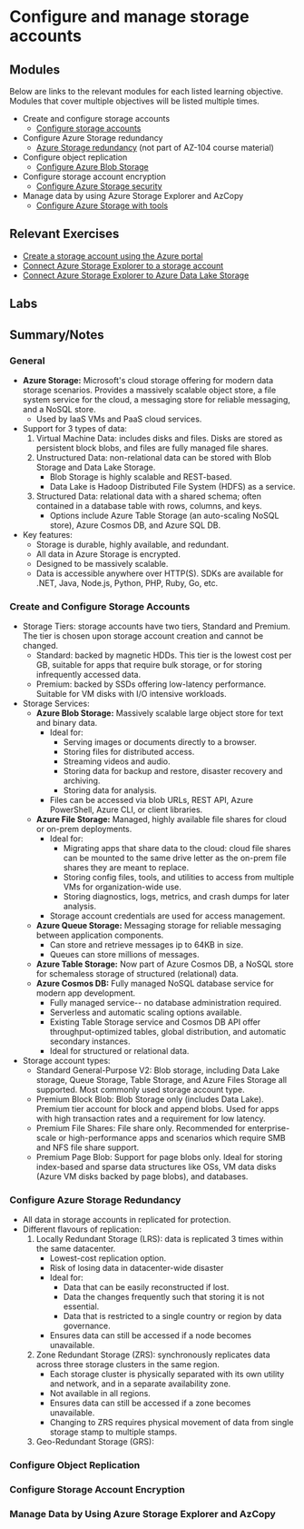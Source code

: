 # Configure and manage storage accounts

## Modules

Below are links to the relevant modules for each listed learning objective. Modules that cover multiple objectives will be listed multiple times.

- Create and configure storage accounts
  - [Configure storage accounts](https://learn.microsoft.com/en-us/training/modules/configure-storage-accounts/)
- Configure Azure Storage redundancy
  - [Azure Storage redundancy](https://learn.microsoft.com/en-us/azure/storage/common/storage-redundancy) (not part of AZ-104 course material)
- Configure object replication
  - [Configure Azure Blob Storage](https://learn.microsoft.com/en-us/training/modules/configure-blob-storage/)
- Configure storage account encryption
  - [Configure Azure Storage security](https://learn.microsoft.com/en-us/training/modules/configure-storage-security/)
- Manage data by using Azure Storage Explorer and AzCopy
  - [Configure Azure Storage with tools](https://learn.microsoft.com/en-us/training/modules/configure-storage-tools/)

## Relevant Exercises

- [Create a storage account using the Azure portal](https://learn.microsoft.com/en-us/training/modules/create-azure-storage-account/5-exercise-create-a-storage-account)
- [Connect Azure Storage Explorer to a storage account](https://learn.microsoft.com/en-us/training/modules/upload-download-and-manage-data-with-azure-storage-explorer/3-exercise-connect-storage-account)
- [Connect Azure Storage Explorer to Azure Data Lake Storage](https://learn.microsoft.com/en-us/training/modules/upload-download-and-manage-data-with-azure-storage-explorer/3-exercise-connect-storage-account)

## Labs

## Summary/Notes

### General

- **Azure Storage:** Microsoft's cloud storage offering for modern data storage scenarios. Provides a massively scalable object store, a file system service for the cloud, a messaging store for reliable messaging, and a NoSQL store.
  - Used by IaaS VMs and PaaS cloud services.
- Support for 3 types of data:
  1. Virtual Machine Data: includes disks and files. Disks are stored as persistent block blobs, and files are fully managed file shares.
  2. Unstructured Data: non-relational data can be stored with Blob Storage and Data Lake Storage.
     - Blob Storage is highly scalable and REST-based.
     - Data Lake is Hadoop Distributed File System (HDFS) as a service.
  3. Structured Data: relational data with a shared schema; often contained in a database table with rows, columns, and keys.
     - Options include Azure Table Storage (an auto-scaling NoSQL store), Azure Cosmos DB, and Azure SQL DB.
- Key features:
  - Storage is durable, highly available, and redundant.
  - All data in Azure Storage is encrypted.
  - Designed to be massively scalable.
  - Data is accessible anywhere over HTTP(S). SDKs are available for .NET, Java, Node.js, Python, PHP, Ruby, Go, etc.

### Create and Configure Storage Accounts

- Storage Tiers: storage accounts have two tiers, Standard and Premium. The tier is chosen upon storage account creation and cannot be changed.
  - Standard: backed by magnetic HDDs. This tier is the lowest cost per GB, suitable for apps that require bulk storage, or for storing infrequently accessed data.
  - Premium: backed by SSDs offering low-latency performance. Suitable for VM disks with I/O intensive workloads.
- Storage Services:
  - **Azure Blob Storage:** Massively scalable large object store for text and binary data.
    - Ideal for:
      - Serving images or documents directly to a browser.
      - Storing files for distributed access.
      - Streaming videos and audio.
      - Storing data for backup and restore, disaster recovery and archiving.
      - Storing data for analysis.
    - Files can be accessed via blob URLs, REST API, Azure PowerShell, Azure CLI, or client libraries.
  - **Azure File Storage:** Managed, highly available file shares for cloud or on-prem deployments.
    - Ideal for:
      - Migrating apps that share data to the cloud: cloud file shares can be mounted to the same drive letter as the on-prem file shares they are meant to replace.
      - Storing config files, tools, and utilities to access from multiple VMs for organization-wide use.
      - Storing diagnostics, logs, metrics, and crash dumps for later analysis.
    - Storage account credentials are used for access management.
  - **Azure Queue Storage:** Messaging storage for reliable messaging between application components.
    - Can store and retrieve messages ip to 64KB in size.
    - Queues can store millions of messages.
  - **Azure Table Storage:** Now part of Azure Cosmos DB, a NoSQL store for schemaless storage of structured (relational) data.
  - **Azure Cosmos DB:** Fully managed NoSQL database service for modern app development.
    - Fully managed service-- no database administration required.
    - Serverless and automatic scaling options available.
    - Existing Table Storage service and Cosmos DB API offer throughput-optimized tables, global distribution, and automatic secondary instances.
    - Ideal for structured or relational data.
- Storage account types:
  - Standard General-Purpose V2: Blob storage, including Data Lake storage, Queue Storage, Table Storage, and Azure Files Storage all supported. Most commonly used storage account type.
  - Premium Block Blob: Blob Storage only (includes Data Lake). Premium tier account for block and append blobs. Used for apps with high transaction rates and a requirement for low latency.
  - Premium File Shares: File share only. Recommended for enterprise-scale or high-performance apps and scenarios which require SMB and NFS file share support.
  - Premium Page Blob: Support for page blobs only. Ideal for storing index-based and sparse data structures like OSs, VM data disks (Azure VM disks backed by page blobs), and databases.

### Configure Azure Storage Redundancy

- All data in storage accounts in replicated for protection.
- Different flavours of replication:
  1. Locally Redundant Storage (LRS): data is replicated 3 times within the same datacenter.
     - Lowest-cost replication option.
     - Risk of losing data in datacenter-wide disaster
     - Ideal for:
       - Data that can be easily reconstructed if lost.
       - Data the changes frequently such that storing it is not essential.
       - Data that is restricted to a single country or region by data governance.
     - Ensures data can still be accessed if a node becomes unavailable.
  2. Zone Redundant Storage (ZRS): synchronously replicates data across three storage clusters in the same region.
     - Each storage cluster is physically separated with its own utility and network, and in a separate availability zone.
     - Not available in all regions.
     - Ensures data can still be accessed if a zone becomes unavailable.
     - Changing to ZRS requires physical movement of data from single storage stamp to multiple stamps.
  3. Geo-Redundant Storage (GRS):

### Configure Object Replication

### Configure Storage Account Encryption

### Manage Data by Using Azure Storage Explorer and AzCopy
